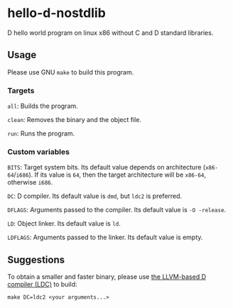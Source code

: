 # hello-d-nostdlib
D hello world program on linux x86 without C and D standard libraries.

## Usage
Please use GNU ``make`` to build this program.

### Targets

``all``: Builds the program.

``clean``: Removes the binary and the object file.

``run``: Runs the program.

### Custom variables

``BITS``: Target system bits. Its default value depends on architecture (``x86-64``/``i686``). If its value is ``64``, then the target architecture will be ``x86-64``, otherwise ``i686``.

``DC``: D compiler. Its default value is ``dmd``, but ``ldc2`` is preferred.

``DFLAGS``: Arguments passed to the compiler. Its default value is ``-O -release``.

``LD``: Object linker. Its default value is ``ld``.

``LDFLAGS``: Arguments passed to the linker. Its default value is empty.

## Suggestions
To obtain a smaller and faster binary, please use <a href="https://github.com/ldc-developers/ldc">the LLVM-based D compiler (LDC)</a> to build:

``make DC=ldc2 <your arguments...>``

